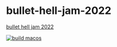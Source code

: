 # bullet-hell-jam-2022
[bullet hell jam 2022](https://itch.io/jam/bullet-hell-jam-2022)



[![build macos](https://github.com/SchumakerTeamStudios/bullet-hell-jam-2022/actions/workflows/cpp_build_macos.yml/badge.svg?&kill_cache=1branch=main)](https://github.com/SchumakerTeamStudios/bullet-hell-jam-2022/actions/workflows/cpp_build_macos.yml)
